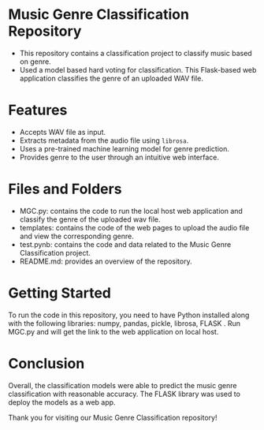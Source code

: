 # Music Genre Classification Repository
- This repository contains a classification project to classify music based on genre.
- Used a model based hard voting  for classification. This Flask-based web application classifies the genre of an uploaded WAV file.

# Features
- Accepts WAV file as input.
- Extracts metadata from the audio file using `librosa`.
- Uses a pre-trained machine learning model for genre prediction.
- Provides genre to the user through an intuitive web interface.

# Files and Folders
- MGC.py: contains the code to run the local host web application and classify the genre of the uploaded wav file.
- templates: contains the code of the web pages to upload the audio file and view the corresponding genre.
- test.pynb: contains the code and data related to the Music Genre Classification project.
- README.md: provides an overview of the repository.

# Getting Started
To run the code in this repository, you need to have Python installed along with the following libraries: numpy, pandas, pickle, librosa, FLASK . Run MGC.py and will get the link to the web application on local host.  

# Conclusion
Overall, the classification models were able to predict the music genre classification with reasonable accuracy. The FLASK library was used to deploy the models as a web app.

Thank you for visiting our Music Genre Classification repository!
